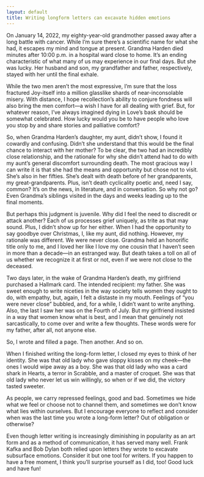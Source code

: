 ```yaml
---
layout: default
title: Writing longform letters can excavate hidden emotions
---
```


On January 14, 2022, my eighty-year-old grandmother passed away after a long battle with cancer.  While I’m sure there’s a scientific name for what she had, it escapes my mind and tongue at present.  Grandma Harden died minutes after 10:00 p.m. in a hospital ward close to home.  It’s an ending characteristic of what many of us may experience in our final days.  But she was lucky.  Her husband and son, my grandfather and father, respectively, stayed with her until the final exhale.

 

While the two men aren’t the most expressive, I’m sure that the loss fractured Joy-itself into a million glasslike shards of near-inconsolable misery.  With distance, I hope recollection’s ability to conjure fondness will also bring the men comfort—a wish I have for all dealing with grief.  But, for whatever reason, I’ve always imagined dying in Love’s bask should be somewhat celebrated.  How lucky would you be to have people who love you stop by and share stories and palliative comfort?

 

So, when Grandma Harden’s daughter, my aunt, didn’t show, I found it cowardly and confusing.  Didn’t she understand that this would be the final chance to interact with her mother?  To be clear, the two had an incredibly close relationship, and the rationale for why she didn’t attend had to do with my aunt’s general discomfort surrounding death.  The most gracious way I can write it is that she had the means and opportunity but chose not to visit.  She’s also in her fifties.  She’s dealt with death before of her grandparents, my great-grandparents.  Plus, isn’t death cyclicality poetic and, need I say, common?  It’s on the news, in literature, and in conversation.  So why not go?  Even Grandma’s siblings visited in the days and weeks leading up to the final moments.

 

But perhaps this judgment is juvenile.  Why did I feel the need to discredit or attack another?  Each of us processes grief uniquely, as trite as that may sound.  Plus, I didn’t show up for her either.  When I had the opportunity to say goodbye over Christmas, I, like my aunt, did nothing.  However, my rationale was different.  We were never close.  Grandma held an honorific title only to me, and I loved her like I love my one cousin that I haven’t seen in more than a decade—in an estranged way.  But death takes a toll on all of us whether we recognize it at first or not, even if we were not close to the deceased. 

 

Two days later, in the wake of Grandma Harden’s death, my girlfriend purchased a Hallmark card.  The intended recipient: my father.  She was sweet enough to write niceties in the way society tells women they ought to do, with empathy, but, again, I felt a distaste in my mouth.  Feelings of “you were never close” bubbled, and, for a while, I didn’t want to write anything.  Also, the last I saw her was on the Fourth of July.  But my girlfriend insisted in a way that women know what is best, and I mean that genuinely not sarcastically, to come over and write a few thoughts.  These words were for my father, after all, not anyone else.

 

So, I wrote and filled a page.  Then another.  And so on.

 

When I finished writing the long-form letter, I closed my eyes to think of her identity.  She was that old lady who gave sloppy kisses on my cheek—the ones I would wipe away as a boy.  She was that old lady who was a card shark in Hearts, a terror in Scrabble, and a master of croquet.  She was that old lady who never let us win willingly, so when or if we did, the victory tasted sweeter.  

 

As people, we carry repressed feelings, good and bad.  Sometimes we hide what we feel or choose not to channel them, and sometimes we don’t know what lies within ourselves.  But I encourage everyone to reflect and consider when was the last time you wrote a long-form letter?  Out of obligation or otherwise?


Even though letter writing is increasingly diminishing in popularity as an art form and as a method of communication, it has served many well.  Frank Kafka and Bob Dylan both relied upon letters they wrote to excavate subsurface emotions.  Consider it but one tool for writers.  If you happen to have a free moment, I think you’ll surprise yourself as I did, too!  Good luck and have fun!


